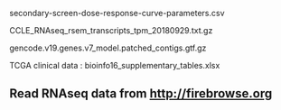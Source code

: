 secondary-screen-dose-response-curve-parameters.csv 


CCLE_RNAseq_rsem_transcripts_tpm_20180929.txt.gz 

gencode.v19.genes.v7_model.patched_contigs.gtf.gz 


TCGA clinical data : 
bioinfo16_supplementary_tables.xlsx 



## Read RNAseq data from http://firebrowse.org

